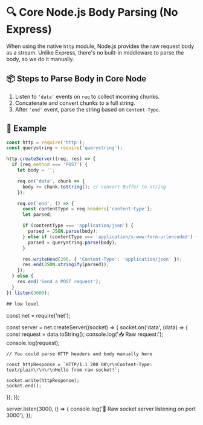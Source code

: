 # 🔍 Core Node.js Body Parsing (No Express)

When using the native `http` module, Node.js provides the raw request body as a stream. Unlike Express, there's no built-in middleware to parse the body, so we do it manually.

## 📦 Steps to Parse Body in Core Node

1. Listen to `'data'` events on `req` to collect incoming chunks.
2. Concatenate and convert chunks to a full string.
3. After `'end'` event, parse the string based on `Content-Type`.

## 📌 Example

```js
const http = require('http');
const querystring = require('querystring');

http.createServer((req, res) => {
  if (req.method === 'POST') {
    let body = '';

    req.on('data', chunk => {
      body += chunk.toString(); // convert Buffer to string
    });

    req.on('end', () => {
      const contentType = req.headers['content-type'];
      let parsed;

      if (contentType === 'application/json') {
        parsed = JSON.parse(body);
      } else if (contentType === 'application/x-www-form-urlencoded') {
        parsed = querystring.parse(body);
      }

      res.writeHead(200, { 'Content-Type': 'application/json' });
      res.end(JSON.stringify(parsed));
    });
  } else {
    res.end('Send a POST request');
  }
}).listen(3000);

## low level
```
const net = require('net');

const server = net.createServer((socket) => {
  socket.on('data', (data) => {
    const request = data.toString();
    console.log('📥 Raw request:');
    console.log(request);

    // You could parse HTTP headers and body manually here

    const httpResponse = `HTTP/1.1 200 OK\r\nContent-Type: text/plain\r\n\r\nHello from raw socket!`;

    socket.write(httpResponse);
    socket.end();
  });
});

server.listen(3000, () => {
  console.log('🧩 Raw socket server listening on port 3000');
});
```
